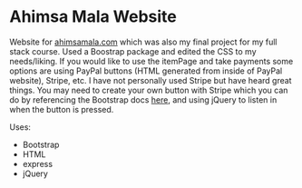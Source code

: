 # Ahimsa Mala Website

Website for [ahimsamala.com](ahimsamala.com) which was also my final project for my full stack course. Used a Boostrap package and edited the CSS to my needs/liking. If you would like to use the itemPage and take payments some options are using PayPal buttons (HTML generated from inside of PayPal website), Stripe, etc. I have not personally used Stripe but have heard great things. You may need to create your own button with Stripe which you can do by referencing the Bootstrap docs [here](https://getbootstrap.com/docs/4.1/getting-started/introduction/), and using jQuery to listen in when the button is pressed.

Uses:
 - Bootstrap
 - HTML
 - express
 - jQuery


